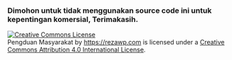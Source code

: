 ### Dimohon untuk tidak menggunakan source code ini untuk kepentingan komersial, Terimakasih.

<a rel="license" href="http://creativecommons.org/licenses/by/4.0/"><img alt="Creative Commons License" style="border-width:0" src="https://i.creativecommons.org/l/by/4.0/88x31.png" /></a><br /><span xmlns:dct="http://purl.org/dc/terms/" href="http://purl.org/dc/dcmitype/StillImage" property="dct:title" rel="dct:type">Pengduan Masyarakat</span> by <a xmlns:cc="http://creativecommons.org/ns#" href="https://rezawp.com" property="cc:attributionName" rel="cc:attributionURL">https://rezawp.com</a> is licensed under a <a rel="license" href="http://creativecommons.org/licenses/by/4.0/">Creative Commons Attribution 4.0 International License</a>.

